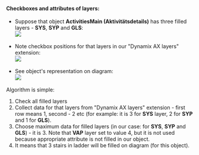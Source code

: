 

#### Checkboxes and attributes of layers:

-   Suppose that object **ActivitiesMain (Aktivitätsdetails)** has three
    filled layers - **SYS**, **SYP** and **GLS**:  
    ![](//images.ctfassets.net/utx1h0gfm1om/vbVpK6U6rY4COq8c2EO84/4c4eb519b67fe9630e586e86ed06ab33/1017693.png)

<!-- -->

-   Note checkbox positions for that layers in our "Dynamix AX layers"
    extension:  
    ![](//images.ctfassets.net/utx1h0gfm1om/3Yc2RW0zjiGywSE6s0maYC/ca0a614870cd529730fa099bc91895a9/1017578.png)

<!-- -->

-   See object's representation on diagram:  
    ![](//images.ctfassets.net/utx1h0gfm1om/3uWq8S2ufYesYqcGy0Y4Qy/ecdcbb34d0c6170a7f6d9d3597a89b23/1017567.png)  
      

Algorithm is simple:

1.  Check all filled layers
2.  Collect data for that layers from "Dynamix AX layers" extension -
    first row means 1, second - 2 etc (for example: it is 3 for **SYS**
    layer, 2 for **SYP** and 1 for **GLS**).
3.  Choose maximum data for filled layers (in our case: for **SYS**,
    **SYP** and **GLS**) - it is 3. Note that **VAP** layer set to value
    4, but it is not used because appropriate attribute is not filled in
    our object.
4.  It means that 3 stairs in ladder will be filled on diagram (for this
    object).

